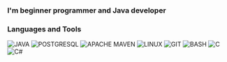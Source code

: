 ### I'm beginner programmer and Java developer


### Languages and Tools
![JAVA](https://img.shields.io/badge/JAVA-black)
![POSTGRESQL](https://img.shields.io/badge/SQL-black?logo=postgresql&logoColor=%234169E1)
![APACHE MAVEN](https://img.shields.io/badge/APACHE%20MAVEN-black?logo=apachemaven&logoColor=%23C71A36)
![LINUX](https://img.shields.io/badge/LINUX-black?logo=linux&logoColor=%23FCC624)
![GIT](https://img.shields.io/badge/GIT-black?logo=git&logoColor=%23F05032)
![BASH](https://img.shields.io/badge/BASH-black?logo=gnubash&logoColor=%234EAA25)
![C](https://img.shields.io/badge/C-black?logo=c&logoColor=%23A8B9CC)
![C#](https://img.shields.io/badge/C%20SHARP-black?logo=csharp&logoColor=%23239120)




<!--
**ZaelonD/ZaelonD** is a ✨ _special_ ✨ repository because its `README.md` (this file) appears on your GitHub profile.

Here are some ideas to get you started:

- 🔭 I’m currently working on ...
- 🌱 I’m currently learning ...
- 👯 I’m looking to collaborate on ...
- 🤔 I’m looking for help with ...
- 💬 Ask me about ...
- 📫 How to reach me: ...
- 😄 Pronouns: ...
- ⚡ Fun fact: ...
-->
